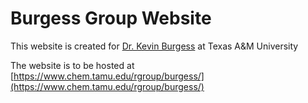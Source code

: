 # Burgess Group Website

This website is created for [Dr. Kevin Burgess](https://www.chem.tamu.edu/faculty/kevin-burgess/) at Texas A&M University

The website is to be hosted at [https://www.chem.tamu.edu/rgroup/burgess/](https://www.chem.tamu.edu/rgroup/burgess/)
